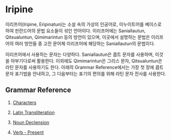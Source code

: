 # Iripine

이리프어(Iripine, Eripinatun)는 소설 속의 가상의 인공어로, 이누이트어를 베이스로 하여 핀란드어의 문법 요소들이 섞인 언어이다. 이리프어에는 Saniallautun, Qitsualuntun, Qimimarintun 등의 방언이 있으며, 이곳에서 설명하는 문법은 이리프어의 여러 방언들 중 고전 문어체 이리프어에 해당하는 Saniallautun의 문법이다.



이리프어에서 사용하는 문자는 다양하다. Saniallautun은 콥트 문자를 사용하며, 이것을 아부기다로써 활용한다. 이외에도 Qimimarintun은 그리스 문자, Qitsualuntun은 라틴 문자를 사용하기도 한다. 아래의 Grammar Reference에서는 가장 첫 장에 콥트 문자 표기법을 안내하고, 그 다음부터는 표기의 편의를 위해 라틴 문자 전사를 사용한다. 

 

## Grammar Reference



1. [Characters](https://lievrenard.github.io/LievRenard/Iripine/Alphabet)

   

2. [Latin Transliteration](https://lievrenard.github.io/LievRenard/Iripine/Transliteration)

   

3. [Noun Declension](https://lievrenard.github.io/LievRenard/Iripine/Noun)

   

2. [Verb - Present](https://lievrenard.github.io/LievRenard/Iripine/Present)